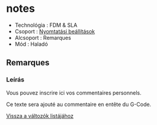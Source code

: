 # notes

* Technológia : FDM & SLA
* Csoport : [Nyomtatási beállítások](../../konfig/print_settings.md)
* Alcsoport : Remarques
* Mód : Haladó

## Remarques

### Leírás

Vous pouvez inscrire ici vos commentaires personnels.

Ce texte sera ajouté au commentaire en entête du G-Code.

[Vissza a változók listájához](/)

